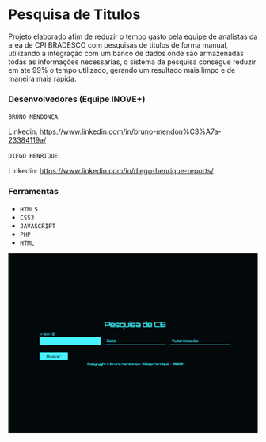 # Pesquisa de Titulos

Projeto elaborado afim de reduzir o tempo gasto pela equipe de analistas da area de CPI BRADESCO
com pesquisas de titulos de forma manual, utilizando a integração com um banco de dados onde são
armazenadas todas as  informações necessarias, o sistema de pesquisa consegue reduzir em ate 99%
o tempo utilizado, gerando um resultado mais limpo e de maneira mais rapida.

### Desenvolvedores (Equipe INOVE+)

`BRUNO MENDONÇA`.

Linkedin: https://www.linkedin.com/in/bruno-mendon%C3%A7a-23384119a/

`DIEGO HENRIQUE`.

Linkedin: https://www.linkedin.com/in/diego-henrique-reports/


### Ferramentas

* `HTML5`
* `CSS3`
* `JAVASCRIPT`
* `PHP`
* `HTML`



![](/img/Screen-Pesquisa-CB.png) 
